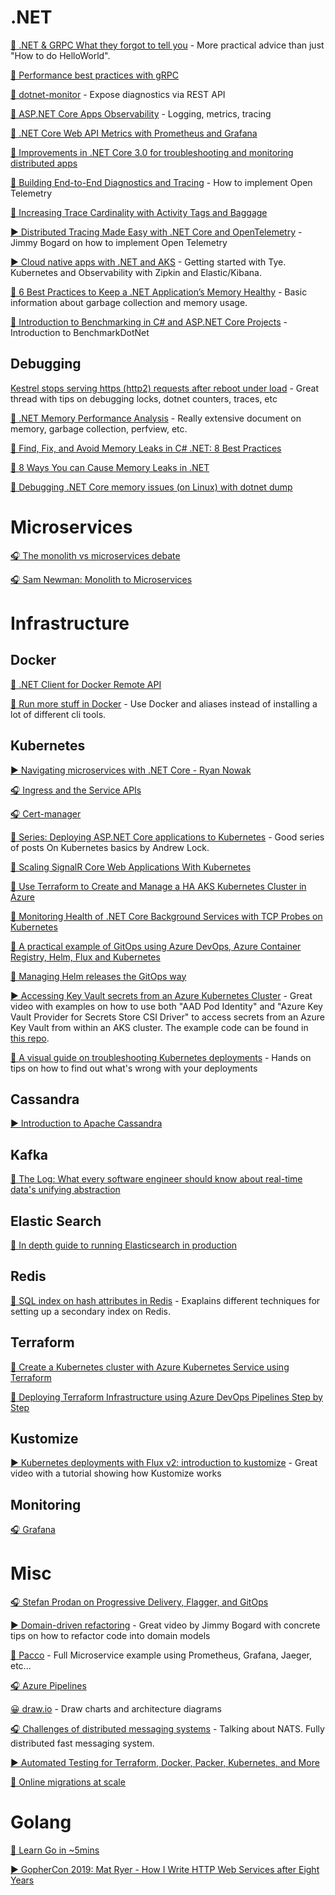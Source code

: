 # .NET
[📝 .NET & GRPC What they forgot to tell you](https://www.faesel.com/blog/dotnet-grpc-forgot-to-tell-you) - More practical advice than just "How to do HelloWorld".

[📝 Performance best practices with gRPC](https://docs.microsoft.com/sv-se/aspnet/core/grpc/performance?view=aspnetcore-5.0)

[📝 dotnet-monitor](https://devblogs.microsoft.com/dotnet/introducing-dotnet-monitor/) - Expose diagnostics via REST API

[📝 ASP.NET Core Apps Observability](https://devblogs.microsoft.com/aspnet/observability-asp-net-core-apps/) - Logging, metrics, tracing

[📝 .NET Core Web API Metrics with Prometheus and Grafana](https://medium.com/@dale.bingham_30375/net-core-web-api-metrics-with-prometheus-and-grafana-fe84a52d9843)

[📝 Improvements in .NET Core 3.0 for troubleshooting and monitoring distributed apps](https://devblogs.microsoft.com/aspnet/improvements-in-net-core-3-0-for-troubleshooting-and-monitoring-distributed-apps/)

[📝 Building End-to-End Diagnostics and Tracing](https://jimmybogard.com/building-end-to-end-diagnostics-and-tracing-a-primer/) - How to implement Open Telemetry

[📝 Increasing Trace Cardinality with Activity Tags and Baggage](https://jimmybogard.com/increasing-trace-cardinality-with-tags-and-baggage/)

[▶️ Distributed Tracing Made Easy with .NET Core and OpenTelemetry](https://m.facebook.com/story.php?story_fbid=2890760374340656&id=511948345523789&_rdr) - Jimmy Bogard on how to implement Open Telemetry

[▶️ Cloud native apps with .NET and AKS](https://www.youtube.com/watch?v=HzQgIng_DNE&app=desktop) - Getting started with Tye. Kubernetes and Observability with Zipkin and Elastic/Kibana.

[📝 6 Best Practices to Keep a .NET Application’s Memory Healthy](https://michaelscodingspot.com/application-memory-health/) - Basic information about garbage collection and memory usage.

[📝 Introduction to Benchmarking in C# and ASP.NET Core Projects](https://code-maze.com/benchmarking-csharp-and-asp-net-core-projects/) - Introduction to BenchmarkDotNet

## Debugging

[Kestrel stops serving https (http2) requests after reboot under load](https://github.com/dotnet/aspnetcore/issues/21183) - Great thread with tips on debugging locks, dotnet counters, traces, etc

[📝 .NET Memory Performance Analysis](https://github.com/Maoni0/mem-doc/blob/master/doc/.NETMemoryPerformanceAnalysis.md) - Really extensive document on memory, garbage collection, perfview, etc.

[📝 Find, Fix, and Avoid Memory Leaks in C# .NET: 8 Best Practices](https://michaelscodingspot.com/find-fix-and-avoid-memory-leaks-in-c-net-8-best-practices/)

[📝 8 Ways You can Cause Memory Leaks in .NET](https://michaelscodingspot.com/ways-to-cause-memory-leaks-in-dotnet/)

[📝 Debugging .NET Core memory issues (on Linux) with dotnet dump](https://www.tessferrandez.com/blog/2021/03/18/debugging-a-netcore-memory-issue-with-dotnet-dump.html)

# Microservices 
[🎧 The monolith vs microservices debate](https://changelog.com/gotime/126)

[🎧 Sam Newman: Monolith to Microservices](https://overcast.fm/+GdnUR3zCs)

# Infrastructure
## Docker
[🐋 .NET Client for Docker Remote API](https://github.com/dotnet/Docker.DotNet)

[📝 Run more stuff in Docker](https://jonathan.bergknoff.com/journal/run-more-stuff-in-docker/) - Use Docker and aliases instead of installing a lot of different cli tools.

## Kubernetes
[▶️ Navigating microservices with .NET Core - Ryan Nowak](https://www.youtube.com/watch?v=Z3G5SJQVMno)

[🎧 Ingress and the Service APIs](https://overcast.fm/+MqPmCnAUo)

[🎧 Cert-manager](https://overcast.fm/+MqPmR0VkU)

[📝 Series: Deploying ASP.NET Core applications to Kubernetes](https://andrewlock.net/series/deploying-asp-net-core-applications-to-kubernetes/) - Good series of posts On Kubernetes basics by Andrew Lock.

[📝 Scaling SignalR Core Web Applications With Kubernetes](https://medium.com/swlh/scaling-signalr-core-web-applications-with-kubernetes-fca32d787c7d)

[📝 Use Terraform to Create and Manage a HA AKS Kubernetes Cluster in Azure](https://codersociety.com/sv/blog/articles/terraform-azure-kubernetes)

[📝 Monitoring Health of .NET Core Background Services with TCP Probes on Kubernetes](https://thecloudblog.net/post/monitoring-health-of-aspnet-core-background-services-with-tcp-probes-on-kubernetes/)

[📝 A practical example of GitOps using Azure DevOps, Azure Container Registry, Helm, Flux and Kubernetes](https://www.mytechramblings.com/posts/gitops-with-azure-devops-helm-acr-flux-and-k8s/)

[📝 Managing Helm releases the GitOps way](https://github.com/fluxcd/helm-operator-get-started)

[▶️ Accessing Key Vault secrets from an Azure Kubernetes Cluster](https://www.youtube.com/watch?v=XIahaT2tc3Y) - Great video with examples on how to use both "AAD Pod Identity" and "Azure Key Vault Provider for Secrets Store CSI Driver" to access secrets from an Azure Key Vault from within an AKS cluster. The example code can be found in [this repo](https://github.com/neilpeterson/talk-kubernetes-key-vault).

[📝 A visual guide on troubleshooting Kubernetes deployments](https://learnk8s.io/troubleshooting-deployments) - Hands on tips on how to find out what's wrong with your deployments

## Cassandra
[▶️ Introduction to Apache Cassandra](https://www.youtube.com/watch?v=B_HTdrTgGNs)
 
## Kafka
[📝 The Log: What every software engineer should know about real-time data's unifying abstraction](https://engineering.linkedin.com/distributed-systems/log-what-every-software-engineer-should-know-about-real-time-datas-unifying)

## Elastic Search
[📝 In depth guide to running Elasticsearch in production](https://facinating.tech/2020/02/22/in-depth-guide-to-running-elasticsearch-in-production/)

## Redis
[📝 SQL index on hash attributes in Redis](https://www.memurai.com/blog/model-hash-attributes-using-secondary-indexes-in-redis-and-memurai) - Exaplains different techniques for setting up a secondary index on Redis.

## Terraform
[📝 Create a Kubernetes cluster with Azure Kubernetes Service using Terraform](https://docs.microsoft.com/en-us/azure/developer/terraform/create-k8s-cluster-with-tf-and-aks)

[📝 Deploying Terraform Infrastructure using Azure DevOps Pipelines Step by Step](https://gmusumeci.medium.com/deploying-terraform-infrastructure-using-azure-devops-pipelines-step-by-step-advanced-1281b4ee15d1)

## Kustomize
[▶️ Kubernetes deployments with Flux v2: introduction to kustomize](https://www.youtube.com/watch?v=btqZkVQIdd8) - Great video with a tutorial showing how Kustomize works

## Monitoring
[🎧 Grafana](https://softwareengineeringdaily.com/2020/06/11/grafana-with-torkel-odegaard/?utm_source=rss&utm_medium=rss&utm_campaign=grafana-with-torkel-odegaard)


# Misc
[🎧 Stefan Prodan on Progressive Delivery, Flagger, and GitOps](https://soundcloud.com/infoq-channel/interview-stefan-prodan)

[▶️ Domain-driven refactoring](https://m.youtube.com/watch?v=_dQRAsVhCqA) - Great video by Jimmy Bogard with concrete tips on how to refactor code into domain models

[🌮 Pacco](https://github.com/devmentors/Pacco) - Full Microservice example using Prometheus, Grafana, Jaeger, etc...

[🎧 Azure Pipelines](https://overcast.fm/+Ir1SOLEvE)

[😀 draw.io](Https://draw.io) - Draw charts and architecture diagrams

[🎧 Challenges of distributed messaging systems](https://overcast.fm/+GnKaVgiQM) - Talking about NATS. Fully distributed fast messaging system. 

[▶️ Automated Testing for Terraform, Docker, Packer, Kubernetes, and More](https://www.infoq.com/presentations/automated-testing-terraform-docker-packer/)

[📝 Online migrations at scale](https://stripe.com/blog/online-migrations)

# Golang
[📝 Learn Go in ~5mins](https://gist.github.com/prologic/5f6afe9c1b98016ca278f4d507e65510)

[▶️ GopherCon 2019: Mat Ryer - How I Write HTTP Web Services after Eight Years](https://www.youtube.com/watch?v=rWBSMsLG8po)
